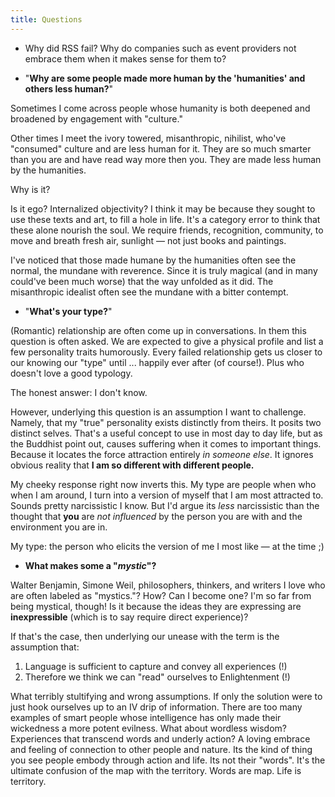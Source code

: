 ```yaml
---
title: Questions 
---
```

- Why did RSS fail? Why do companies such as event providers not embrace them when it makes sense for them to? 

- "**Why are some people made more human by  the 'humanities' and others less human?**"

Sometimes I come across people whose humanity is both deepened and broadened by engagement with "culture." 

Other times I meet the ivory towered, misanthropic, nihilist, who've "consumed" culture and are less human for it. They are so much smarter than you are and have read way more then you. They are made less human by the humanities. 

Why is it? 

Is it ego? Internalized objectivity? I think it may be because they sought to use these texts and art, to fill a hole in life. It's a category error to think that these alone nourish the soul. We require friends, recognition, community, to move and breath fresh air, sunlight — not just books and paintings. 

I've noticed that those made humane by the humanities often see the normal, the mundane with reverence. Since it is truly magical (and in many could've been much worse) that the way unfolded as it did. The misanthropic idealist often see the mundane with a bitter contempt. 

- "**What's your type?**"

(Romantic) relationship are often come up in conversations. In them this question is often asked. We are expected to give a physical profile and list a few personality traits humorously.  Every failed relationship gets us closer to our knowing our "type" until ... happily ever after (of course!). Plus who doesn't love a good typology.

The honest answer: I don't know. 

However, underlying this question is an assumption I want to challenge. Namely, that my "true" personality exists distinctly from theirs. It posits two distinct selves. That's a useful concept to use in most day to day life, but as the Buddhist point out, causes suffering when it comes to important things. Because it locates the force attraction entirely *in someone else*. It ignores obvious reality that **I am so different with different people.** 

My cheeky response right now inverts this. My type are people when who when I am around, I turn into a version of myself that I am most attracted to. Sounds pretty narcissistic I know. But I'd argue its *less* narcissistic than the thought that **you** are *not influenced* by the person you are with and the environment you are in. 

My type: the person who elicits the version of me I most like — at the time ;) 

- **What makes some a "*mystic*"?**

Walter Benjamin, Simone Weil, philosophers, thinkers, and writers I love who are often labeled as "mystics."? How? Can I become one? I'm so far from being mystical, though! Is it because the ideas they are expressing are **inexpressible** (which is to say require direct experience)? 

If that's the case, then underlying our unease with the term is the assumption that: 
1. Language is sufficient to capture and convey all experiences (!)
2. Therefore we think we can "read" ourselves to Enlightenment (!)

What terribly stultifying and wrong assumptions. If only the solution were to just hook ourselves up to an IV drip of information. There are too many examples of smart people whose intelligence has only made their wickedness a more potent evilness. What about wordless wisdom? Experiences that transcend words and underly action? A loving embrace and feeling of connection to other people and nature. Its the kind of thing you see people embody through action and life. Its not their "words". It's the ultimate confusion of the map with the territory. Words are map. Life is territory. 


